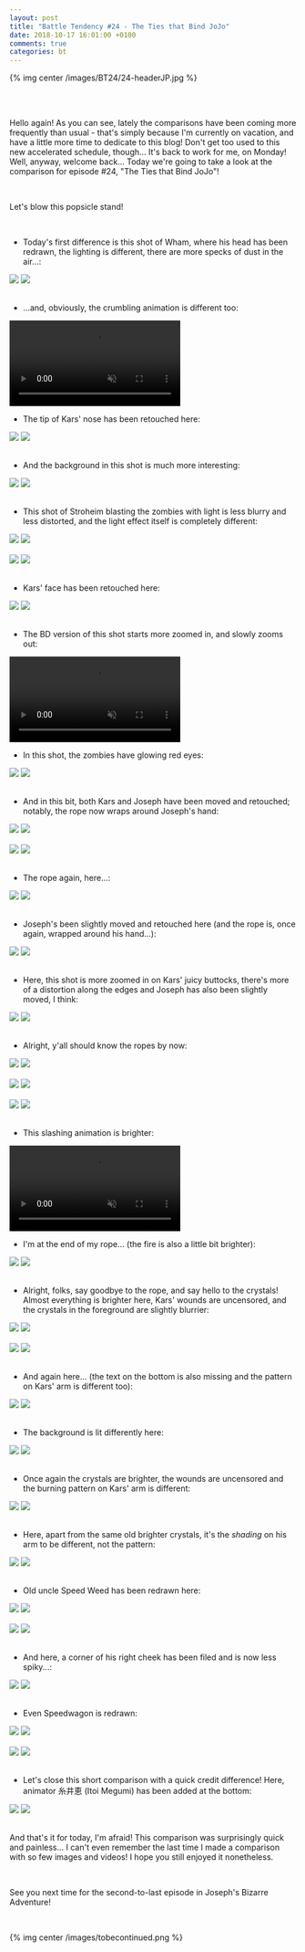 ```yaml
---
layout: post
title: "Battle Tendency #24 - The Ties that Bind JoJo"
date: 2018-10-17 16:01:00 +0100
comments: true
categories: bt
---
```


{% img center /images/BT24/24-headerJP.jpg %}
<!-- more -->

<br>
<br>

Hello again! As you can see, lately the comparisons have been coming more frequently than usual - that's simply because I'm currently on vacation, and have a little more time to dedicate to this blog! Don't get too used to this new accelerated schedule, though... It's back to work for me, on Monday! Well, anyway, welcome back... Today we're going to take a look at the comparison for episode #24, "The Ties that Bind JoJo"!

<br>

Let's blow this popsicle stand!

<br>

- Today's first difference is this shot of Wham, where his head has been redrawn, the lighting is different, there are more specks of dust in the air...:

<div id="container1" class="twentytwenty-container">
 <img src="./../images/BT24/tv-00060.jpg" />
 <img src="./../images/BT24/bd-00060.jpg" />
</div>

<br>

- ...and, obviously, the crumbling animation is different too:

<video class='center' muted nocontrols autoplay playsinline loop preload='auto'>
  <source src="./../videos/BT24/01 - crumble crumble.webm" type='video/webm; codecs="vp8, vorbis"'>
  <source src="./../videos/BT24/01 - crumble crumble.mp4" type='video/mp4; codecs=avc1.42E01E,mp4a.40.2'>
</video>

- The tip of Kars' nose has been retouched here:

<div id="container1" class="twentytwenty-container">
 <img src="./../images/BT24/tv-00175.jpg" />
 <img src="./../images/BT24/bd-00175.jpg" />
</div>

<br>

- And the background in this shot is much more interesting:

<div id="container1" class="twentytwenty-container">
 <img src="./../images/BT24/tv-00485.jpg" />
 <img src="./../images/BT24/bd-00485.jpg" />
</div>

<br>

- This shot of Stroheim blasting the zombies with light is less blurry and less distorted, and the light effect itself is completely different:

<div id="container1" class="twentytwenty-container">
 <img src="./../images/BT24/tv-00490.jpg" />
 <img src="./../images/BT24/bd-00490.jpg" />
</div>

<br>

<div id="container1" class="twentytwenty-container">
 <img src="./../images/BT24/tv-00530.jpg" />
 <img src="./../images/BT24/bd-00530.jpg" />
</div>

<br>

- Kars' face has been retouched here:

<div id="container1" class="twentytwenty-container">
 <img src="./../images/BT24/tv-00810.jpg" />
 <img src="./../images/BT24/bd-00810.jpg" />
</div>

<br>

- The BD version of this shot starts more zoomed in, and slowly zooms out:

<video class='center' muted nocontrols autoplay playsinline loop preload='auto'>
  <source src="./../videos/BT24/02 - zoom out.webm" type='video/webm; codecs="vp8, vorbis"'>
  <source src="./../videos/BT24/02 - zoom out.mp4" type='video/mp4; codecs=avc1.42E01E,mp4a.40.2'>
</video>

- In this shot, the zombies have glowing red eyes:

<div id="container1" class="twentytwenty-container">
 <img src="./../images/BT24/tv-06465.jpg" />
 <img src="./../images/BT24/bd-06465.jpg" />
</div>

<br>

- And in this bit, both Kars and Joseph have been moved and retouched; notably, the rope now wraps around Joseph's hand:

<div id="container1" class="twentytwenty-container">
 <img src="./../images/BT24/tv-07715.jpg" />
 <img src="./../images/BT24/bd-07715.jpg" />
</div>

<br>

<div id="container1" class="twentytwenty-container">
 <img src="./../images/BT24/tv-07855.jpg" />
 <img src="./../images/BT24/bd-07855.jpg" />
</div>

<br>

- The rope again, here...:

<div id="container1" class="twentytwenty-container">
 <img src="./../images/BT24/tv-07865.jpg" />
 <img src="./../images/BT24/bd-07865.jpg" />
</div>

<br>

- Joseph's been slightly moved and retouched here (and the rope is, once again, wrapped around his hand...):

<div id="container1" class="twentytwenty-container">
 <img src="./../images/BT24/tv-07995.jpg" />
 <img src="./../images/BT24/bd-07995.jpg" />
</div>

<br>

- Here, this shot is more zoomed in on Kars' juicy buttocks, there's more of a distortion along the edges and Joseph has also been slightly moved, I think:

<div id="container1" class="twentytwenty-container">
 <img src="./../images/BT24/tv-08450.jpg" />
 <img src="./../images/BT24/bd-08450.jpg" />
</div>

<br>

- Alright, y'all should know the ropes by now:

<div id="container1" class="twentytwenty-container">
 <img src="./../images/BT24/tv-08885.jpg" />
 <img src="./../images/BT24/bd-08885.jpg" />
</div>

<br>

<div id="container1" class="twentytwenty-container">
 <img src="./../images/BT24/tv-09505.jpg" />
 <img src="./../images/BT24/bd-09505.jpg" />
</div>

<br>

<div id="container1" class="twentytwenty-container">
 <img src="./../images/BT24/tv-09580.jpg" />
 <img src="./../images/BT24/bd-09580.jpg" />
</div>

<br>

- This slashing animation is brighter:

<video class='center' muted nocontrols autoplay playsinline loop preload='auto'>
  <source src="./../videos/BT24/03 - slash.webm" type='video/webm; codecs="vp8, vorbis"'>
  <source src="./../videos/BT24/03 - slash.mp4" type='video/mp4; codecs=avc1.42E01E,mp4a.40.2'>
</video>

- I'm at the end of my rope... (the fire is also a little bit brighter):

<div id="container1" class="twentytwenty-container">
 <img src="./../images/BT24/tv-12535.jpg" />
 <img src="./../images/BT24/bd-12535.jpg" />
</div>

<br>

- Alright, folks, say goodbye to the rope, and say hello to the crystals! Almost everything is brighter here, Kars' wounds are uncensored, and the crystals in the foreground are slightly blurrier:

<div id="container1" class="twentytwenty-container">
 <img src="./../images/BT24/tv-14795.jpg" />
 <img src="./../images/BT24/bd-14795.jpg" />
</div>

<br>

<div id="container1" class="twentytwenty-container">
 <img src="./../images/BT24/tv-14960.jpg" />
 <img src="./../images/BT24/bd-14960.jpg" />
</div>

<br>

- And again here... (the text on the bottom is also missing and the pattern on Kars' arm is different too):

<div id="container1" class="twentytwenty-container">
 <img src="./../images/BT24/tv-15475.jpg" />
 <img src="./../images/BT24/bd-15475.jpg" />
</div>

<br>

- The background is lit differently here:

<div id="container1" class="twentytwenty-container">
 <img src="./../images/BT24/tv-15600.jpg" />
 <img src="./../images/BT24/bd-15600.jpg" />
</div>

<br>

- Once again the crystals are brighter, the wounds are uncensored and the burning pattern on Kars' arm is different:

<div id="container1" class="twentytwenty-container">
 <img src="./../images/BT24/tv-15795.jpg" />
 <img src="./../images/BT24/bd-15795.jpg" />
</div>

<br>

- Here, apart from the same old brighter crystals, it's the _shading_ on his arm to be different, not the pattern:

<div id="container1" class="twentytwenty-container">
 <img src="./../images/BT24/tv-16005.jpg" />
 <img src="./../images/BT24/bd-16005.jpg" />
</div>

<br>

- Old uncle Speed Weed has been redrawn here:

<div id="container1" class="twentytwenty-container">
 <img src="./../images/BT24/tv-17285.jpg" />
 <img src="./../images/BT24/bd-17285.jpg" />
</div>

<br>

<div id="container1" class="twentytwenty-container">
 <img src="./../images/BT24/tv-17560.jpg" />
 <img src="./../images/BT24/bd-17560.jpg" />
</div>

<br>

- And here, a corner of his right cheek has been filed and is now less spiky...:

<div id="container1" class="twentytwenty-container">
 <img src="./../images/BT24/tv-27510.jpg" />
 <img src="./../images/BT24/bd-27510.jpg" />
</div>

<br>

- Even Speedwagon is redrawn:

<div id="container1" class="twentytwenty-container">
 <img src="./../images/BT24/tv-29965.jpg" />
 <img src="./../images/BT24/bd-29965.jpg" />
</div>

<br>

<div id="container1" class="twentytwenty-container">
 <img src="./../images/BT24/tv-30110.jpg" />
 <img src="./../images/BT24/bd-30110.jpg" />
</div>

<br>

- Let's close this short comparison with a quick credit difference! Here, animator 糸井恵 (Itoi Megumi) has been added at the bottom:

<div id="container1" class="twentytwenty-container">
 <img src="./../images/BT24/tv-33420.jpg" />
 <img src="./../images/BT24/bd-33420.jpg" />
</div>

<br>

And that's it for today, I'm afraid! This comparison was surprisingly quick and painless... I can't even remember the last time I made a comparison with so few images and videos! I hope you still enjoyed it nonetheless.

<br>

See you next time for the second-to-last episode in Joseph's Bizarre Adventure!

<br>

{% img center /images/tobecontinued.png %}